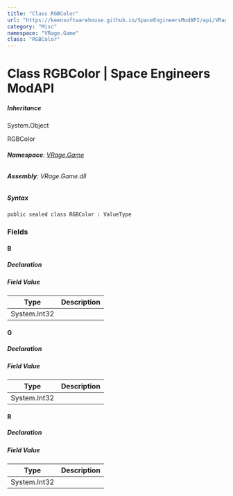 ```yaml
---
title: "Class RGBColor"
url: "https://keensoftwarehouse.github.io/SpaceEngineersModAPI/api/VRage.Game.RGBColor.html"
category: "Misc"
namespace: "VRage.Game"
class: "RGBColor"
---
```


# Class RGBColor | Space Engineers ModAPI

##### Inheritance

System.Object

RGBColor

###### **Namespace**: [VRage.Game](https://keensoftwarehouse.github.io/SpaceEngineersModAPI/api/VRage.Game.html)

###### **Assembly**: VRage.Game.dll

##### Syntax

```
public sealed class RGBColor : ValueType
```

### Fields

#### B

##### Declaration

##### Field Value

| Type | Description |
| --- | --- |
| System.Int32 |     |

#### G

##### Declaration

##### Field Value

| Type | Description |
| --- | --- |
| System.Int32 |     |

#### R

##### Declaration

##### Field Value

| Type | Description |
| --- | --- |
| System.Int32 |     |